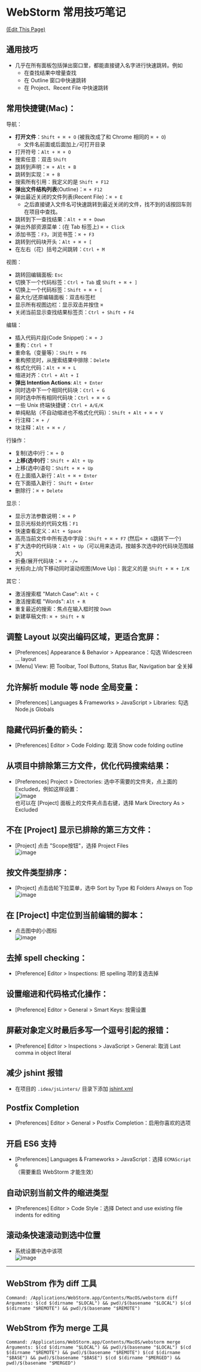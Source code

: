 # WebStorm 常用技巧笔记
[(Edit This Page)](https://github.com/jareguo/web-storm-tips/edit/master/README.md)

## 通用技巧

- 几乎在所有面板包括弹出窗口里，都能直接键入名字进行快速跳转。例如
    - 在查找结果中增量查找
    - 在 Outline 窗口中快速跳转
    - 在 Project、Recent File 中快速跳转

## 常用快捷键(Mac)：

导航：
- **打开文件**：`Shift + ⌘ + O` (被我改成了和 Chrome 相同的 `⌘ + O`)
    - 文件名前面或后面加上`/`可打开目录
- 打开符号：`Alt + ⌘ + O`
- 搜索任意：双击 `Shift`
- 跳转到声明：`⌘ + Alt + B`
- 跳转到实现：`⌘ + B`
- 搜索所有引用：我定义的是 `Shift + F12`
- **弹出文件结构列表**(Outline)：`⌘ + F12`
- 弹出最近关闭的文件列表(Recent File)：`⌘ + E`
    - 之后直接键入文件名可快速跳转到最近关闭的文件，找不到的话按回车则在项目中查找。
- 跳转到下一查找结果：`Alt + ⌘ + Down`
- 弹出外部资源菜单：(在 Tab 标签上) `⌘ + Click`
- 添加书签：`F3`，浏览书签：`⌘ + F3`
- 跳转到代码块开头：`Alt + ⌘ + [`
- 在左右（花）括号之间跳转：`Ctrl + M`

视图：
- 跳转回编辑面板: `Esc`
- 切换下一个代码标签：`Ctrl + Tab` 或 `Shift + ⌘ + ]`
- 切换上一个代码标签：`Shift + ⌘ + [`
- 最大化/还原编辑面板：双击标签栏
- 显示所有视图边栏：显示双击并按住 `⌘`
- 关闭当前显示查找结果标签页：`Ctrl + Shift + F4`

编辑：
- 插入代码片段(Code Snippet)：`⌘ + J`
- 重构：`Ctrl + T`
- 重命名（变量等）：`Shift + F6`
- 重构预览时，从搜索结果中排除：`Delete`
- 格式化代码：`Alt + ⌘ + L`
- 缩进对齐：`Ctrl + Alt + I`
- **弹出 Intention Actions**: `Alt + Enter`
- 同时选中下一个相同代码块：`Ctrl + G`
- 同时选中所有相同代码块：`Ctrl + ⌘ + G`
- 一些 Unix 终端快捷键：`Ctrl + A/E/K`
- 单纯粘贴（不自动缩进也不格式化代码）：`Shift + Alt + ⌘ + V`
- 行注释：`⌘ + /`
- 块注释：`Alt + ⌘ + /`

行操作：
- 复制(选中)行：`⌘ + D`
- **上移(选中)行**：`Shift + Alt + Up`
- 上移(选中)语句：`Shift + ⌘ + Up`
- 在上面插入新行：`Alt + ⌘ + Enter`
- 在下面插入新行： `Shift + Enter`
- 删除行：`⌘ + Delete`

显示：
- 显示方法参数说明：`⌘ + P`
- 显示光标处的代码文档：`F1`
- 快速查看定义：`Alt + Space`
- 高亮当前文件中所有选中字段：`Shift + ⌘ + F7` (然后`⌘ + G`跳转下一个)
- 扩大选中的代码块：`Alt + Up`（可以用来选词，按越多次选中的代码块范围越大）
- 折叠/展开代码块：`⌘ + -/=`
- 光标向上/向下移动同时滚动视图(Move Up)：我定义的是 `Shift + ⌘ + I/K`

其它：
- 激活搜索框 "Match Case": `Alt + C`
- 激活搜索框 "Words": `Alt + R`
- 重复最近的搜索：焦点在输入框时按 `Down`
- 新建草稿文件: `⌘ + Shift + N`

## 调整 Layout 以突出编码区域，更适合宽屏：
- [Preferences] Appearance & Behavior > Appearance：勾选 Widescreen ... layout
- [Menu] View: 把 Toolbar, Tool Buttons, Status Bar, Navigation bar 全关掉

## 允许解析 module 等 node 全局变量：
- [Preferences] Languages & Frameworks > JavaScript > Libraries: 勾选 Node.js Globals

## 隐藏代码折叠的箭头：
- [Preferences] Editor > Code Folding: 取消 Show code folding outline

## 从项目中排除第三方文件，优化代码搜索结果：
- [Preferences] Project > Directories: 选中不需要的文件夹，点上面的 Excluded，例如这样设置：  
![image](https://cloud.githubusercontent.com/assets/1503156/6655584/c4e5bf5a-cb3e-11e4-92ae-73f546066565.png)  
也可以在 [Project] 面板上的文件夹点击右键，选择 Mark Directory As > Excluded

## 不在 [Project] 显示已排除的第三方文件：
- [Project] 点击 "Scope按钮"，选择 Project Files  
![image](https://cloud.githubusercontent.com/assets/1503156/6655587/eb5a3ef4-cb3e-11e4-8f56-4ec71755fa2c.png)

## 按文件类型排序：
- [Project] 点击齿轮下拉菜单，选中 Sort by Type 和 Folders Always on Top
![image](https://cloud.githubusercontent.com/assets/1503156/6655599/3ff51f9c-cb3f-11e4-8973-a52bbb223cc1.png)

## 在 [Project] 中定位到当前编辑的脚本：
- 点击图中的小图标  
![image](https://cloud.githubusercontent.com/assets/1503156/6655611/fdac47d6-cb3f-11e4-83ab-dc79eca5adf5.png)

## 去掉 spell checking：
- [Preference] Editor > Inspections: 把 spelling 项的复选去掉

## 设置缩进和代码格式化操作：
- [Preference] Editor > General > Smart Keys: 按需设置

## 屏蔽对象定义时最后多写一个逗号引起的报错：
- [Preference] Editor > Inspections > JavaScript > General: 取消 Last comma in object literal

## 减少 jshint 报错
- 在项目的 `.idea/jsLinters/` 目录下添加 [jshint.xml](https://raw.githubusercontent.com/jareguo/web-storm-tips/master/jshint.xml)

## Postfix Completion
- [Preferences] Editor > General > Postfix Completion：启用你喜欢的选项

## 开启 ES6 支持
- [Preferences] Languages & Frameworks > JavaScript：选择 `ECMAScript 6`  
（需要重启 WebStorm 才能生效）

## 自动识别当前文件的缩进类型
- [Preferences] Editor > Code Style：选择 Detect and use existing file indents for editing

## 滚动条快速滚动到选中位置
- 系统设置中选中该项  
![image](https://cloud.githubusercontent.com/assets/1503156/11030739/f9231abe-870a-11e5-93d2-404510128b17.png)

-----

## WebStrom 作为 diff 工具  
```
Command: /Applications/WebStorm.app/Contents/MacOS/webstorm diff
Arguments: $(cd $(dirname "$LOCAL") && pwd)/$(basename "$LOCAL") $(cd $(dirname "$REMOTE") && pwd)/$(basename "$REMOTE")
```

## WebStrom 作为 merge 工具  
```
Command: /Applications/WebStorm.app/Contents/MacOS/webstorm merge
Arguments: $(cd $(dirname "$LOCAL") && pwd)/$(basename "$LOCAL") $(cd $(dirname "$REMOTE") && pwd)/$(basename "$REMOTE") $(cd $(dirname "$BASE") && pwd)/$(basename "$BASE") $(cd $(dirname "$MERGED") && pwd)/$(basename "$MERGED")
```
